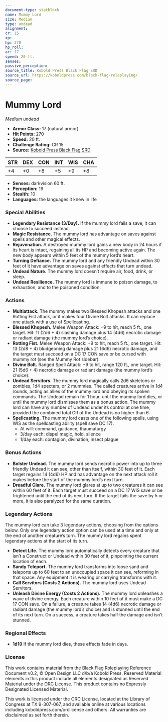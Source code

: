 ```yaml
---
document-type: statblock
name: Mummy Lord
size: Medium
type: undead
alignment: 
cr: 15
xp: 
hp: 270
hp_roll: 
ac: 17
speed: 20 ft.
senses: 
passive_perception: 
source_title: Kobold Press Black Flag SRD
source_url: https://koboldpress.com/black-flag-roleplaying/
source_page: 
---
```


# Mummy Lord

*Medium undead*

- **Armor Class:** 17 (natural armor)
- **Hit Points:** 270
- **Speed:** 20 ft.
- **Challenge Rating:** CR 15
- **Source:** [Kobold Press Black Flag SRD](https://koboldpress.com/black-flag-roleplaying/)

| STR | DEX | CON | INT | WIS | CHA |
| --- | --- | --- | --- | --- | --- |
| +4 | +0 | +8 | +5 | +9 | +8 |

- **Senses:** darkvision 60 ft.
- **Perception:** 19
- **Stealth:** 10
- **Languages:** the languages it knew in life

### Special Abilities

- **Legendary Resistance (3/Day).** If the mummy lord fails a save, it can choose to succeed instead.
- **Magic Resistance.** The mummy lord has advantage on saves against spells and other magical effects.
- **Rejuvenation.** A destroyed mummy lord gains a new body in 24 hours if its heart is intact, regaining all its HP and becoming active again. The new body appears within 5 feet of the mummy lord’s heart.
- **Turning Defiance.** The mummy lord and any friendly Undead within 30 feet of it have advantage on saves against effects that turn undead.
- **Undead Nature.** The mummy lord doesn’t require air, food, drink, or sleep.
- **Undead Resilience.** The mummy lord is immune to poison damage, to exhaustion, and to the poisoned condition.

### Actions

- **Multiattack.** The mummy makes two Blessed Khopesh attacks and one Rotting Fist attack, or it makes four Divine Bolt attacks. It can replace one attack with a use of Spellcasting.
- **Blessed Khopesh.** Melee Weapon Attack: +9 to hit, reach 5 ft., one target. Hit: 11 (2d6 + 4) slashing damage plus 14 (4d6) necrotic damage or radiant damage (the mummy lord’s choice).
- **Rotting Fist.** Melee Weapon Attack: +9 to hit, reach 5 ft., one target. Hit: 13 (2d8 + 4) bludgeoning damage plus 21 (6d6) necrotic damage, and the target must succeed on a DC 17 CON save or be cursed with mummy rot (see the Mummy Rot sidebar).
- **Divine Bolt.** Ranged Spell Attack: +9 to hit, range 120 ft., one target. Hit: 21 (5d6 + 4) necrotic damage or radiant damage (the mummy lord’s choice).
- **Undead Servitors.** The mummy lord magically calls 2d6 skeletons or zombies, 1d4 specters, or 2 mummies. The called creatures arrive in 1d4 rounds, acting as allies of the mummy lord and obeying its spoken commands. The Undead remain for 1 hour, until the mummy lord dies, or until the mummy lord dismisses them as a bonus action. The mummy lord can have any number of Undead under its control at one time, provided the combined total CR of the Undead is no higher than 6.
- **Spellcasting.** The mummy lord casts one of the following spells, using WIS as the spellcasting ability (spell save DC 17).
	- At will: command, guidance, thaumaturgy
	- 3/day each: dispel magic, hold, silence
	- 1/day each: contagion, divination, insect plague

### Bonus Actions

- **Bolster Undead.** The mummy lord sends necrotic power into up to three friendly Undead it can see, other than itself, within 30 feet of it. Each target regains 14 (4d6) HP and has advantage on the next attack roll it makes before the start of the mummy lord’s next turn.
- **Dreadful Glare.** The mummy lord glares at up to two creatures it can see within 60 feet of it. Each target must succeed on a DC 17 WIS save or be frightened until the end of its next turn. If the target fails the save by 5 or more, it is also paralyzed for the same duration.

### Legendary Actions

The mummy lord can take 3 legendary actions, choosing from the options below. Only one legendary action option can be used at a time and only at the end of another creature’s turn. The mummy lord regains spent legendary actions at the start of its turn.

- **Detect Life.** The mummy lord automatically detects every creature that isn’t a Construct or Undead within 30 feet of it, pinpointing the current location of each.
- **Sandy Teleport.** The mummy lord transforms into loose sand and teleports up to 60 feet to an unoccupied space it can see, reforming in that space. Any equipment it is wearing or carrying transforms with it.
- **Call Servitors (Costs 2 Actions).** The mummy lord uses Undead Servitors.
- **Unleash Divine Energy (Costs 2 Actions).** The mummy lord unleashes a wave of divine energy. Each creature within 10 feet of it must make a DC 17 CON save. On a failure, a creature takes 14 (4d6) necrotic damage or radiant damage (the mummy lord’s choice) and is stunned until the end of its next turn. On a success, a creature takes half the damage and isn’t stunned.

### Regional Effects

- **1d10** If the mummy lord dies, these effects fade in  days.
### License

This work contains material from the Black Flag Roleplaying Reference Document v0.2, © Open Design LLC d/b/a Kobold Press. Reserved Material elements in this product include all elements designated as Reserved Material under the ORC License. This product contains no Expressly Designated Licensed Material.

This work is licensed under the ORC License, located at the Library of Congress at TX 9-307-067, and available online at various locations including koboldpress.com/orclicense and others. All warranties are disclaimed as set forth therein.
